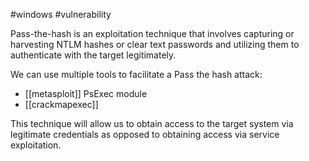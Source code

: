 #windows #vulnerability 

Pass-the-hash is an exploitation technique that involves capturing or harvesting NTLM hashes or clear text passwords and utilizing them to authenticate with the target legitimately.

We can use multiple tools to facilitate a Pass the hash attack:
- [[metasploit]] PsExec module
- [[crackmapexec]]

This technique will allow us to obtain access to the target system via legitimate credentials as opposed to obtaining access via service exploitation.


